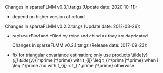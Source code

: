 Changes in sparseFLMM v0.3.1.tar.gz (Update date: 2020-10-11):
* depend on higher version of refund


Changes in sparseFLMM v0.2.2.tar.gz (Update date: 2018-03-26):
* replace rBind and cBind by rbind and cbind as they are depricated.

  
  Changes in sparseFLMM v0.2.1.tar.gz (Release date: 2017-09-23):
* fix for triangular covariance estimation; only use products
  \tilde{y}_{ij}\tilde{y}_{i^\prime j^\prime} with 
  t_{ij} \leq t_{i^\prime j^\prime} when i \leq i^\prime and with 
  t_{ij} < t_{i^\prime j^\prime} otherwise. 
